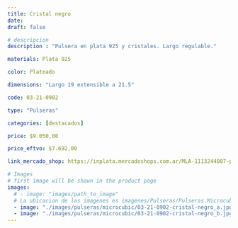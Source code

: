 ```yaml
---
title: Cristal negro
date: 
draft: false

# descripcion
description : "Pulsera en plata 925 y cristales. Largo regulable."

materials: Plata 925

color: Plateado

dimensions: "Largo 19 extensible a 21.5"

code: 03-21-0902

type: "Pulseras"

categories: [destacados]

price: $9.050,00

price_eftvo: $7.692,00

link_mercado_shop: https://inplata.mercadoshops.com.ar/MLA-1113244007-pulsera-de-plata-cristal-negro-_JM

# Images
# first image will be shown in the product page
images:
  # - image: "images/path_to_image"
  # La ubicacion de las imagenes es imagenes/Pulseras/Pulseras.Microcubic/03-21-0902-cristal-negro
  - image: "./images/pulseras/microcubic/03-21-0902-cristal-negro_a.jpg"
  - image: "./images/pulseras/microcubic/03-21-0902-cristal-negro_b.jpg"
---
```

